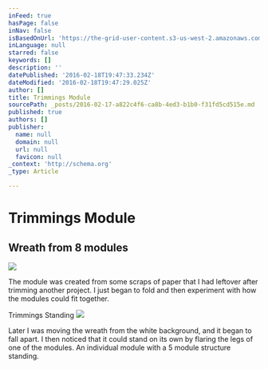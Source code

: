 ```yaml
---
inFeed: true
hasPage: false
inNav: false
isBasedOnUrl: 'https://the-grid-user-content.s3-us-west-2.amazonaws.com/72d2aab8-9b84-438e-b5ca-01be11aeb981.png'
inLanguage: null
starred: false
keywords: []
description: ''
datePublished: '2016-02-18T19:47:33.234Z'
dateModified: '2016-02-18T19:47:29.025Z'
author: []
title: Trimmings Module
sourcePath: _posts/2016-02-17-a822c4f6-ca8b-4ed3-b1b0-f31fd5cd515e.md
published: true
authors: []
publisher:
  name: null
  domain: null
  url: null
  favicon: null
_context: 'http://schema.org'
_type: Article

---
```

# Trimmings Module

## Wreath from 8 modules
![](https://the-grid-user-content.s3-us-west-2.amazonaws.com/72d2aab8-9b84-438e-b5ca-01be11aeb981.png)

The module was created from some scraps of paper that I had leftover after trimming another project. I just began to fold and then experiment with how the modules could fit together.

Trimmings Standing
![](https://the-grid-user-content.s3-us-west-2.amazonaws.com/182f5ace-8f41-431d-bc57-2d157af42d4b.jpg)

Later I was moving the wreath from the white background, and it began to fall apart. I then noticed that it could stand on its own by flaring the legs of one of the modules. An individual module with a 5 module structure standing.
